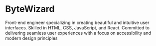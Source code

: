 # ByteWizard
Front-end engineer specializing in creating beautiful and intuitive user interfaces. Skilled in HTML, CSS, JavaScript, and React. Committed to delivering seamless user experiences with a focus on accessibility and modern design principles
